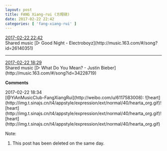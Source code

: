 ```yaml
---
layout: post
title: FANG Xiang-rui (方翔锐)
date: 2017-02-22 22:42
categories: [ 'fang-xiang-rui' ]
---
```


<div class="weibo-info">
  <a href="http://weibo.com/6117583008/EwJFUkfY6">2017-02-22 22:42</a>
</div>
Shared music [▷ Good Night - Electroboyz](http://music.163.com/#/song?id=26140351)

<!-- more -->

---

<div class="weibo-info">
  <a href="http://weibo.com/6117583008/EwJFUkfY6">2017-02-22 18:29</a>
</div>
Shared music [▷ What Do You Mean? - Justin Bieber](http://music.163.com/#/song?id=34228719)

**Comments**

<div class="weibo-info">2017-02-22 18:34</div>
[@YiAnMusicClub-FangXiangRui](http://weibo.com/u/6117583008): ![heart](http://img.t.sinajs.cn/t4/appstyle/expression/ext/normal/40/hearta_org.gif)![heart](http://img.t.sinajs.cn/t4/appstyle/expression/ext/normal/40/hearta_org.gif)![heart](http://img.t.sinajs.cn/t4/appstyle/expression/ext/normal/40/hearta_org.gif)

Note:
1. This post has been deleted on the same day.
